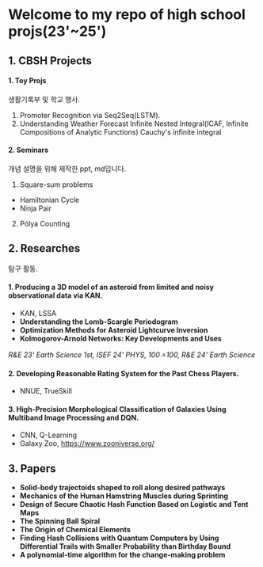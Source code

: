 # Welcome to my repo of high school projs(23'~25')
 ## 1. CBSH Projects
  #### 1. Toy Projs
생활기록부 및 학교 행사.
1. Promoter Recognition via Seq2Seq(LSTM).
2. Understanding Weather Forecast
  Infinite Nested Integral(ICAF, Infinite Compositions of Analytic Functions)
  Cauchy's infinite integral

  #### 2. Seminars
개념 설명을 위해 제작한 ppt, md입니다.
1. Square-sum problems
- Hamiltonian Cycle
- Ninja Pair

2. Pólya Counting

## 2. Researches
탐구 활동.
#### 1. Producing a 3D model of an asteroid from limited and noisy observational data via KAN.
- KAN, LSSA
- **Understanding the Lomb-Scargle Periodogram**
- **Optimization Methods for Asteroid Lightcurve Inversion**
- **Kolmogorov-Arnold Networks: Key Developments and Uses**
  
 *R&E 23' Earth Science 1st, ISEF 24' PHYS, 100ㅅ100, R&E 24' Earth Science*

#### 2. Developing Reasonable Rating System for the Past Chess Players.
- NNUE, TrueSkill

#### 3. High-Precision Morphological Classification of Galaxies Using Multiband Image Processing and DQN.
- CNN, Q-Learning
- Galaxy Zoo, https://www.zooniverse.org/

## 3. Papers
- **Solid-body trajectoids shaped to roll along desired pathways**
- **Mechanics of the Human Hamstring Muscles during Sprinting**
- **Design of Secure Chaotic Hash Function Based on Logistic and Tent Maps**
- **The Spinning Ball Spiral**
- **The Origin of Chemical Elements**
- **Finding Hash Collisions with Quantum Computers by Using Differential Trails with Smaller Probability than Birthday Bound**
- **A polynomial-time algorithm for the change-making problem**
